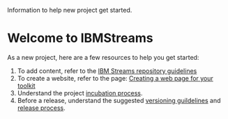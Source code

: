 Information to help new project get started.

# Welcome to IBMStreams

As a new project, here are a few resources to help you get started:

1.  To add content, refer to the [IBM Streams repository guidelines](https://github.com/IBMStreams/administration/wiki/IBMStreams-repository-guidelines)
2.  To create a website, refer to the page: [Creating a web page for your toolkit](https://github.com/IBMStreams/administration/wiki/Creating-a-web-page-for-your-toolkit)
3.  Understand the project [incubation process](https://github.com/IBMStreams/administration/wiki/Project-Incubation-Process).
4.  Before a release, understand the suggested [versioning guildelines](https://github.com/IBMStreams/administration/wiki/Toolkit-Versions) and [release process](https://github.com/IBMStreams/administration/wiki/On-Demand-Release-Process).
